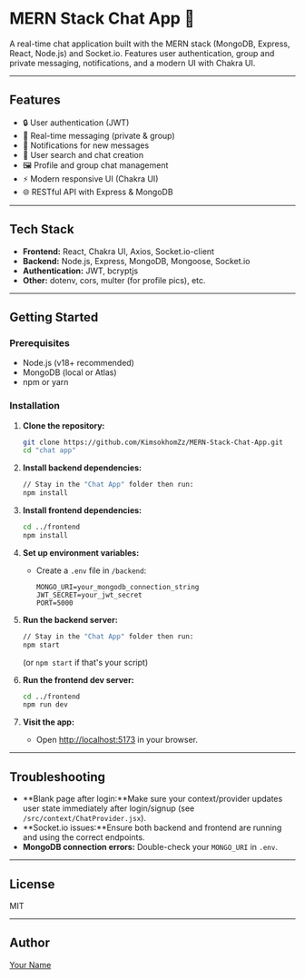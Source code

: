 # MERN Stack Chat App 💬

A real-time chat application built with the MERN stack (MongoDB, Express, React, Node.js) and Socket.io.
Features user authentication, group and private messaging, notifications, and a modern UI with Chakra UI.

---

## Features

- 🔒 User authentication (JWT)
- 💬 Real-time messaging (private & group)
- 📨 Notifications for new messages
- 👥 User search and chat creation
- 🖼️ Profile and group chat management
- ⚡ Modern responsive UI (Chakra UI)
- 🌐 RESTful API with Express & MongoDB

---

## Tech Stack

- **Frontend:** React, Chakra UI, Axios, Socket.io-client
- **Backend:** Node.js, Express, MongoDB, Mongoose, Socket.io
- **Authentication:** JWT, bcryptjs
- **Other:** dotenv, cors, multer (for profile pics), etc.

---

## Getting Started

### Prerequisites

- Node.js (v18+ recommended)
- MongoDB (local or Atlas)
- npm or yarn

### Installation

1. **Clone the repository:**

   ```sh
   git clone https://github.com/KimsokhomZz/MERN-Stack-Chat-App.git
   cd "chat app"
   ```
2. **Install backend dependencies:**

   ```sh
   // Stay in the "Chat App" folder then run:
   npm install
   ```
3. **Install frontend dependencies:**

   ```sh
   cd ../frontend
   npm install
   ```
4. **Set up environment variables:**

   - Create a `.env` file in `/backend`:
     ```
     MONGO_URI=your_mongodb_connection_string
     JWT_SECRET=your_jwt_secret
     PORT=5000
     ```
5. **Run the backend server:**

   ```sh
   // Stay in the "Chat App" folder then run:
   npm start
   ```

   (or `npm start` if that's your script)
6. **Run the frontend dev server:**

   ```sh
   cd ../frontend
   npm run dev
   ```
7. **Visit the app:**

   - Open [http://localhost:5173](http://localhost:5173) in your browser.

---

## Troubleshooting

- **Blank page after login:**Make sure your context/provider updates user state immediately after login/signup (see `/src/context/ChatProvider.jsx`).
- **Socket.io issues:**Ensure both backend and frontend are running and using the correct endpoints.
- **MongoDB connection errors:**
  Double-check your `MONGO_URI` in `.env`.

---

## License

MIT

---

## Author

[Your Name](https://github.com/yourusername)
